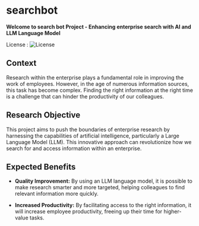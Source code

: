 # searchbot

**Welcome to search bot Project - Enhancing enterprise search with AI and LLM Language Model**

License : ![License](https://img.shields.io/github/license/ygo74/searchbot)

## Context

Research within the enterprise plays a fundamental role in improving the work of employees. However, in the age of numerous information sources, this task has become complex. Finding the right information at the right time is a challenge that can hinder the productivity of our colleagues.

## Research Objective

This project aims to push the boundaries of enterprise research by harnessing the capabilities of artificial intelligence, particularly a Large Language Model (LLM). This innovative approach can revolutionize how we search for and access information within an enterprise.

## Expected Benefits

- **Quality Improvement:** By using an LLM language model, it is possible to make research smarter and more targeted, helping  colleagues to find relevant information more quickly.

- **Increased Productivity:** By facilitating access to the right information, it will increase employee productivity, freeing up their time for higher-value tasks.
